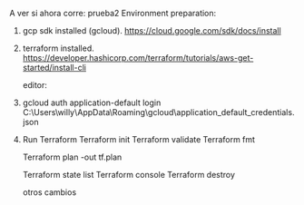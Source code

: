 A ver si ahora corre: prueba2
Environment preparation:
1. gcp sdk installed (gcloud).
    https://cloud.google.com/sdk/docs/install

2. terraform installed.
    https://developer.hashicorp.com/terraform/tutorials/aws-get-started/install-cli
    
    editor: 
3. gcloud auth application-default login
   C:\Users\willy\AppData\Roaming\gcloud\application_default_credentials.json

4. Run Terraform
    Terraform init
        Terraform validate
        Terraform fmt
    
    Terraform plan -out tf.plan
    
    Terraform state list
    Terraform console
    Terraform destroy
    
    otros cambios

